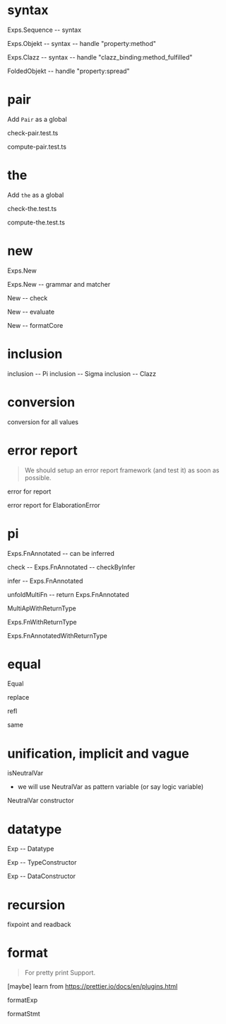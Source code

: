 # syntax

Exps.Sequence -- syntax

Exps.Objekt -- syntax -- handle "property:method"

Exps.Clazz -- syntax -- handle "clazz_binding:method_fulfilled"

FoldedObjekt -- handle "property:spread"

# pair

Add `Pair` as a global

check-pair.test.ts

compute-pair.test.ts

# the

Add `the` as a global

check-the.test.ts

compute-the.test.ts

# new

Exps.New

Exps.New -- grammar and matcher

New -- check

New -- evaluate

New -- formatCore

# inclusion

inclusion -- Pi
inclusion -- Sigma
inclusion -- Clazz

# conversion

conversion for all values

# error report

> We should setup an error report framework (and test it) as soon as possible.

error for report

error report for ElaborationError

# pi

Exps.FnAnnotated -- can be inferred

check -- Exps.FnAnnotated -- checkByInfer

infer -- Exps.FnAnnotated

unfoldMultiFn -- return Exps.FnAnnotated

MultiApWithReturnType

Exps.FnWithReturnType

Exps.FnAnnotatedWithReturnType

# equal

Equal

replace

refl

same

# unification, implicit and vague

isNeutralVar

- we will use NeutralVar as pattern variable (or say logic variable)

NeutralVar constructor

# datatype

Exp -- Datatype

Exp -- TypeConstructor

Exp -- DataConstructor

# recursion

fixpoint and readback

# format

> For pretty print Support.

[maybe] learn from https://prettier.io/docs/en/plugins.html

formatExp

formatStmt
